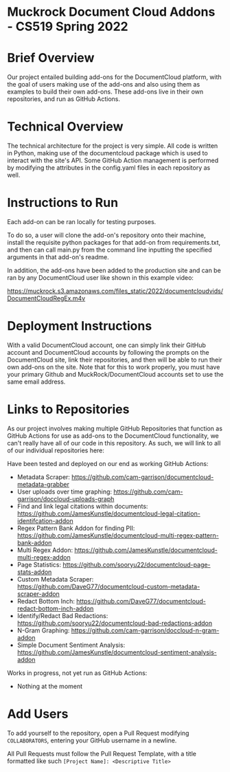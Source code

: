 # Muckrock Document Cloud Addons - CS519 Spring 2022

# Brief Overview

Our project entailed building add-ons for the DocumentCloud platform, with the goal of users making use of the add-ons and also using them as examples to build their own add-ons. These add-ons live in their own repositories, and run as GitHub Actions. 

# Technical Overview

The technical architecture for the project is very simple. All code is written in Python, making use of the documentcloud package which is used to interact with the site's API. Some GitHub Action management is performed by modifying the attributes in the config.yaml files in each repository as well.

# Instructions to Run 

Each add-on can be ran locally for testing purposes. 

To do so, a user will clone the add-on's repository onto their machine, install the requisite python packages for that add-on from requirements.txt, and then can call main.py from the command line inputting the specified arguments in that add-on's readme.

In addition, the add-ons have been added to the production site and can be ran by any DocumentCloud user like shown in this example video:

https://muckrock.s3.amazonaws.com/files_static/2022/documentcloudvids/DocumentCloudRegEx.m4v 

# Deployment Instructions

With a valid DocumentCloud account, one can simply link their GitHub account and DocumentCloud accounts by following the prompts on the DocumentCloud site, link their repositories, and then will be able to run their own add-ons on the site. Note that for this to work properly, you must have your primary Github and MuckRock/DocumentCloud accounts set to use the same email address. 

# Links to Repositories

As our project involves making multiple GitHub Repositories that function as GitHub Actions for use as add-ons to the DocumentCloud functionality, 
we can't really have all of our code in this repository. As such, we will link to all of our individual repositories here:

Have been tested and deployed on our end as working GitHub Actions:

- Metadata Scraper: https://github.com/cam-garrison/documentcloud-metadata-grabber
- User uploads over time graphing: https://github.com/cam-garrison/doccloud-uploads-graph
- Find and link legal citations within documents: https://github.com/JamesKunstle/documentcloud-legal-citation-identifcation-addon 
- Regex Pattern Bank Addon for finding PII: https://github.com/JamesKunstle/documentcloud-multi-regex-pattern-bank-addon
- Multi Regex Addon: https://github.com/JamesKunstle/documentcloud-multi-regex-addon 
- Page Statistics: https://github.com/sooryu22/documentcloud-page-stats-addon
- Custom Metadata Scraper: https://github.com/DaveG77/documentcloud-custom-metadata-scraper-addon
- Redact Bottom Inch: https://github.com/DaveG77/documentcloud-redact-bottom-inch-addon
- Identify/Redact Bad Redactions: https://github.com/sooryu22/documentcloud-bad-redactions-addon
- N-Gram Graphing: https://github.com/cam-garrison/doccloud-n-gram-addon
- Simple Document Sentiment Analysis: https://github.com/JamesKunstle/documentcloud-sentiment-analysis-addon

Works in progress, not yet run as GitHub Actions:
- Nothing at the moment

# Add Users
To add yourself to the repository, open a Pull Request modifying `COLLABORATORS`, entering your GitHub username in a newline.

All Pull Requests must follow the Pull Request Template, with a title formatted like such `[Project Name]: <Descriptive Title>`
